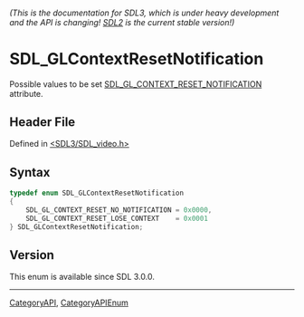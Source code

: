###### (This is the documentation for SDL3, which is under heavy development and the API is changing! [SDL2](https://wiki.libsdl.org/SDL2/) is the current stable version!)
# SDL_GLContextResetNotification

Possible values to be set [SDL_GL_CONTEXT_RESET_NOTIFICATION](SDL_GL_CONTEXT_RESET_NOTIFICATION) attribute.

## Header File

Defined in [<SDL3/SDL_video.h>](https://github.com/libsdl-org/SDL/blob/main/include/SDL3/SDL_video.h)

## Syntax

```c
typedef enum SDL_GLContextResetNotification
{
    SDL_GL_CONTEXT_RESET_NO_NOTIFICATION = 0x0000,
    SDL_GL_CONTEXT_RESET_LOSE_CONTEXT    = 0x0001
} SDL_GLContextResetNotification;
```

## Version

This enum is available since SDL 3.0.0.

----
[CategoryAPI](CategoryAPI), [CategoryAPIEnum](CategoryAPIEnum)

